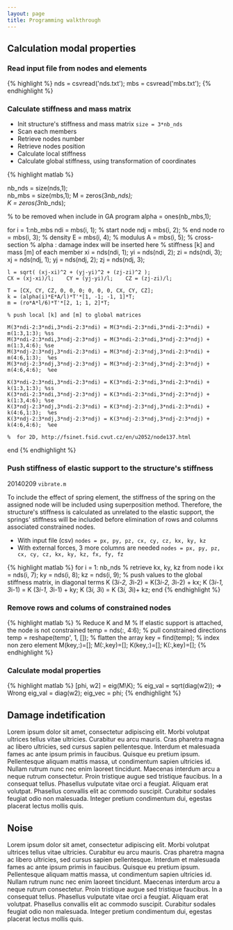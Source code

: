 ```yaml
---
layout: page
title: Programming walkthrough
---
```


## Calculation modal properties

### Read input file from nodes and elements

{% highlight %}
    nds = csvread('nds.txt');
    mbs = csvread('mbs.txt');
{% endhighlight %}

### Calculate stiffness and mass matrix

* Init structure's  stiffness and mass matrix ` size = 3*nb_nds `
* Scan each members
* Retrieve nodes number
* Retrieve nodes position
* Calculate local stiffness
* Calculate global stiffness, using transformation of coordinates

{% highlight matlab %}

nb_nds = size(nds,1);   
nb_mbs = size(mbs,1); 
M = zeros(3*nb_nds);    
K = zeros(3*nb_nds);

% to be removed when include in GA program
alpha = ones(nb_mbs,1);

for i = 1:nb_mbs
    ndi = mbs(i, 1);   %   start node
    ndj = mbs(i, 2);   %   end node
    ro   = mbs(i, 3);   %   density
    E    = mbs(i, 4);   %   modulus
    A    = mbs(i, 5);   %   cross-section
    % alpha : damage index will be inserted here
    % stiffness [k] and mass [m] of each member
    xi = nds(ndi, 1);    yi = nds(ndi, 2);    zi = nds(ndi, 3);
    xj = nds(ndj, 1);    yj = nds(ndj, 2);    zj = nds(ndj, 3);
    
    l = sqrt( (xj-xi)^2 + (yj-yi)^2 + (zj-zi)^2 );
    CX = (xj-xi)/l;    CY = (yj-yi)/l;    CZ = (zj-zi)/l;
    
    T = [CX, CY, CZ, 0, 0, 0; 0, 0, 0, CX, CY, CZ];
    k = (alpha(i)*E*A/l)*T'*[1, -1; -1, 1]*T;
    m = (ro*A*l/6)*T'*[2, 1; 1, 2]*T;
    
    % push local [k] and [m] to global matrices
    
    M(3*ndi-2:3*ndi,3*ndi-2:3*ndi) = M(3*ndi-2:3*ndi,3*ndi-2:3*ndi) + m(1:3,1:3); %ss
    M(3*ndi-2:3*ndi,3*ndj-2:3*ndj) = M(3*ndi-2:3*ndi,3*ndj-2:3*ndj) + m(1:3,4:6); %se
    M(3*ndj-2:3*ndj,3*ndi-2:3*ndi) = M(3*ndj-2:3*ndj,3*ndi-2:3*ndi) + m(4:6,1:3);  %es
    M(3*ndj-2:3*ndj,3*ndj-2:3*ndj) = M(3*ndj-2:3*ndj,3*ndj-2:3*ndj) + m(4:6,4:6);  %ee
    
    K(3*ndi-2:3*ndi,3*ndi-2:3*ndi) = K(3*ndi-2:3*ndi,3*ndi-2:3*ndi) + k(1:3,1:3); %ss
    K(3*ndi-2:3*ndi,3*ndj-2:3*ndj) = K(3*ndi-2:3*ndi,3*ndj-2:3*ndj) + k(1:3,4:6); %se
    K(3*ndj-2:3*ndj,3*ndi-2:3*ndi) = K(3*ndj-2:3*ndj,3*ndi-2:3*ndi) + k(4:6,1:3);  %es
    K(3*ndj-2:3*ndj,3*ndj-2:3*ndj) = K(3*ndj-2:3*ndj,3*ndj-2:3*ndj) + k(4:6,4:6);  %ee
    
    %  for 2D, http://fsinet.fsid.cvut.cz/en/u2052/node137.html 
end
{% endhighlight %}



### Push stiffness of elastic support to the structure's stiffness

20140209  `vibrate.m`

To include the effect of spring element, the stiffness of the spring on the assigned node will be included using superposition method. Therefore, the structure's stiffness is calculated as unrelated to the elastic support, the springs' stiffness will be included before elimination of rows and columns associated constrained nodes.

* With input file (csv)   ` nodes = px, py, pz, cx, cy, cz, kx, ky, kz `
* With external forces, 3 more columns are needed  ` nodes = px, py, pz, cx, cy, cz, kx, ky, kz, fx, fy, fz `

{% highlight matlab %}
for i = 1: nb_nds
    % retrieve kx, ky, kz from node i
    kx = nds(i, 7);
    ky = nds(i, 8);
    kz = nds(i, 9);
    % push values to the global stiffness matrix, in diagonal terms
    K (3*i-2, 3*i-2) = K(3*i-2, 3*i-2) + kx;
    K (3*i-1, 3*i-1) = K (3*i-1, 3*i-1) + ky;
    K (3*i, 3*i) = K (3*i, 3*i)+ kz;
end
{% endhighlight %}


### Remove rows and colums of constrained nodes

{% highlight matlab %}
    % Reduce K and M 
    % If elastic support is attached, the node is not constrained
    temp = nds(:, 4:6);             % pull constrained directions
    temp = reshape(temp', 1, []);   % flatten the array
    key = find(temp);               % index non zero element
    M(key,:)=[];
    M(:,key)=[];
    K(key,:)=[];
    K(:,key)=[];
{% endhighlight %}

### Calculate modal properties


{% highlight matlab %}
    [phi, w2] = eig(M\K);
    %  eig_val = sqrt(diag(w2)); => Wrong
    eig_val = diag(w2);
    eig_vec = phi;
{% endhighlight %}

## Damage indetification ##

Lorem ipsum dolor sit amet, consectetur adipiscing elit. Morbi volutpat ultrices tellus vitae ultricies. Curabitur eu arcu mauris. Cras pharetra magna ac libero ultricies, sed cursus sapien pellentesque. Interdum et malesuada fames ac ante ipsum primis in faucibus. Quisque eu pretium ipsum. Pellentesque aliquam mattis massa, ut condimentum sapien ultricies id. Nullam rutrum nunc nec enim laoreet tincidunt. Maecenas interdum arcu a neque rutrum consectetur. Proin tristique augue sed tristique faucibus. In a consequat tellus. Phasellus vulputate vitae orci a feugiat. Aliquam erat volutpat. Phasellus convallis elit ac commodo suscipit. Curabitur sodales feugiat odio non malesuada. Integer pretium condimentum dui, egestas placerat lectus mollis quis. 

## Noise ##

Lorem ipsum dolor sit amet, consectetur adipiscing elit. Morbi volutpat ultrices tellus vitae ultricies. Curabitur eu arcu mauris. Cras pharetra magna ac libero ultricies, sed cursus sapien pellentesque. Interdum et malesuada fames ac ante ipsum primis in faucibus. Quisque eu pretium ipsum. Pellentesque aliquam mattis massa, ut condimentum sapien ultricies id. Nullam rutrum nunc nec enim laoreet tincidunt. Maecenas interdum arcu a neque rutrum consectetur. Proin tristique augue sed tristique faucibus. In a consequat tellus. Phasellus vulputate vitae orci a feugiat. Aliquam erat volutpat. Phasellus convallis elit ac commodo suscipit. Curabitur sodales feugiat odio non malesuada. Integer pretium condimentum dui, egestas placerat lectus mollis quis. 

